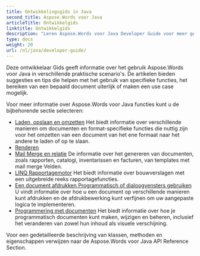 ```yaml
---
title: Ontwikkelingsgids in Java
second_title: Aspose.Words voor Java
articleTitle: Ontwikkelgids
linktitle: Ontwikkelgids
description: "Leren Aspose.Words voor Java Developer Guide voor meer gebruik cases, tips en technische details."
type: docs
weight: 20
url: /nl/java/developer-guide/
---
```


Deze ontwikkelaar Gids geeft informatie over het gebruik Aspose.Words voor Java in verschillende praktische scenario's. De artikelen bieden suggesties en tips die helpen met het gebruik van specifieke functies, het bereiken van een bepaald document uiterlijk of maken een use case mogelijk.

Voor meer informatie over Aspose.Words voor Java functies kunt u de bijbehorende sectie selecteren:

- [Laden, opslaan en omzetten](/words/nl/java/loading-saving-and-converting/) Het biedt informatie over verschillende manieren om documenten en format-specifieke functies die nuttig zijn voor het omzetten van een document van het ene formaat naar het andere te laden of op te slaan.
- [Renderen](/words/nl/java/rendering/)
- [Mail Merge en relatie](/words/java/mail-merge-and-reporting/) De informatie over het genereren van documenten, zoals rapporten, catalogi, inventarissen en facturen, van templates met mail merge Velden.
- [LINQ Rapportagemotor](/words/java/linq-reporting-engine/) Het biedt informatie over bouwverslagen met een uitgebreide reeks rapportagefuncties.
- [Een document afdrukken Programmatisch of dialoogvensters gebruiken](/words/nl/java/print-a-document-programmatically-or-using-dialogs/) U vindt informatie over hoe u een document op verschillende manieren kunt afdrukken en de afdrukbewerking kunt verfijnen om uw aangepaste logica te implementeren.
- [Programmering met documenten](/words/nl/java/programming-with-documents/) Het biedt informatie over hoe je programmatisch documenten kunt maken, wijzigen en beheren, inclusief het veranderen van zowel hun inhoud als visuele verschijning.

Voor een gedetailleerde beschrijving van klassen, methoden en eigenschappen verwijzen naar de Aspose.Words voor Java API Reference Section.
